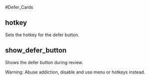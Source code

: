 #Defer_Cards

## hotkey
Sets the hotkey for the defer button.

## show_defer_button
Shows the defer button during review.

Warning: Abuse addiction, disable and use menu or hotkeys instead.